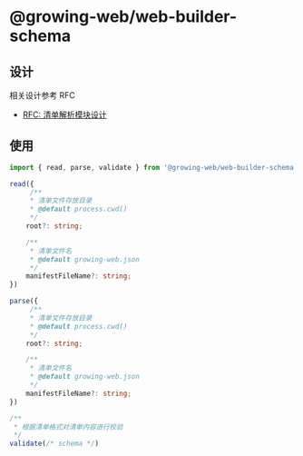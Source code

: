 # @growing-web/web-builder-schema

## 设计

相关设计参考 RFC

- [RFC: 清单解析模块设计](https://github.com/growing-web/rfcs/discussions/3)

## 使用

```ts
import { read, parse, validate } from '@growing-web/web-builder-schema';

read({
     /**
     * 清单文件存放目录
     * @default process.cwd()
     */
    root?: string;

    /**
     * 清单文件名
     * @default growing-web.json
     */
    manifestFileName?: string;
})

parse({
     /**
     * 清单文件存放目录
     * @default process.cwd()
     */
    root?: string;

    /**
     * 清单文件名
     * @default growing-web.json
     */
    manifestFileName?: string;
})

/**
 * 根据清单格式对清单内容进行校验
 */
validate(/* schema */)

```
